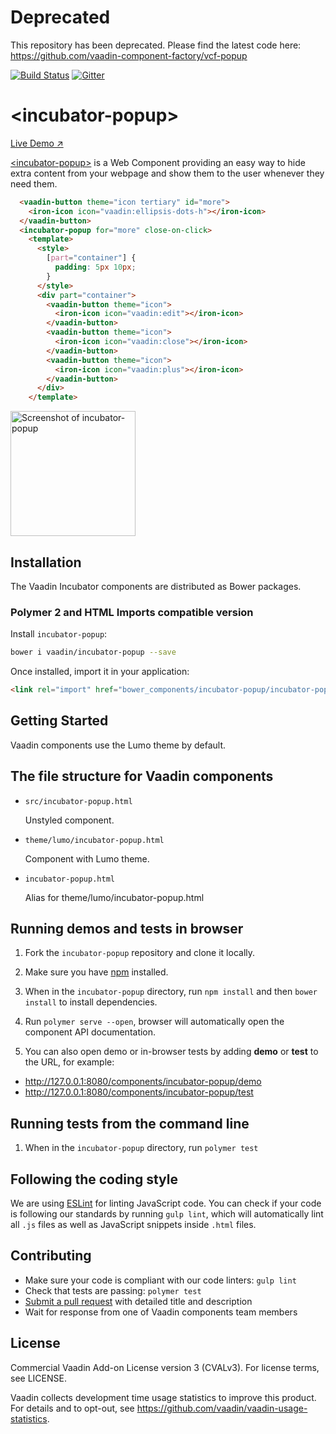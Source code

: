 # Deprecated 
This repository has been deprecated. Please find the latest code here: 
https://github.com/vaadin-component-factory/vcf-popup


[![Build Status](https://travis-ci.org/vaadin/incubator-popup.svg?branch=master)](https://travis-ci.org/vaadin/incubator-popup)
[![Gitter](https://badges.gitter.im/Join%20Chat.svg)](https://gitter.im/vaadin/web-components?utm_source=badge&utm_medium=badge&utm_campaign=pr-badge)

# &lt;incubator-popup&gt;

[Live Demo ↗](https://incubator.app.fi/incubator-popup-demo/)


[&lt;incubator-popup&gt;](https://vaadin.com/directory/components/vaadinincubator-popup) is a Web Component providing an easy way to hide extra content from your webpage and show them to the user whenever they need them.

```html
  <vaadin-button theme="icon tertiary" id="more">
    <iron-icon icon="vaadin:ellipsis-dots-h"></iron-icon>
  </vaadin-button>
  <incubator-popup for="more" close-on-click>
    <template>
      <style>
        [part="container"] {
          padding: 5px 10px;
        }
      </style>
      <div part="container">
        <vaadin-button theme="icon">
          <iron-icon icon="vaadin:edit"></iron-icon>
        </vaadin-button>
        <vaadin-button theme="icon">
          <iron-icon icon="vaadin:close"></iron-icon>
        </vaadin-button>
        <vaadin-button theme="icon">
          <iron-icon icon="vaadin:plus"></iron-icon>
        </vaadin-button>
      </div>
    </template>
```

[<img src="https://raw.githubusercontent.com/vaadin/incubator-popup/master/screenshot.png" width="200" alt="Screenshot of incubator-popup">](https://vaadin.com/components/incubator-popup)


## Installation

The Vaadin Incubator components are distributed as Bower packages.

### Polymer 2 and HTML Imports compatible version

Install `incubator-popup`:

```sh
bower i vaadin/incubator-popup --save
```

Once installed, import it in your application:

```html
<link rel="import" href="bower_components/incubator-popup/incubator-popup.html">
```

## Getting Started

Vaadin components use the Lumo theme by default.

## The file structure for Vaadin components

- `src/incubator-popup.html`

  Unstyled component.

- `theme/lumo/incubator-popup.html`

  Component with Lumo theme.

- `incubator-popup.html`

  Alias for theme/lumo/incubator-popup.html


## Running demos and tests in browser

1. Fork the `incubator-popup` repository and clone it locally.

1. Make sure you have [npm](https://www.npmjs.com/) installed.

1. When in the `incubator-popup` directory, run `npm install` and then `bower install` to install dependencies.

1. Run `polymer serve --open`, browser will automatically open the component API documentation.

1. You can also open demo or in-browser tests by adding **demo** or **test** to the URL, for example:

  - http://127.0.0.1:8080/components/incubator-popup/demo
  - http://127.0.0.1:8080/components/incubator-popup/test


## Running tests from the command line

1. When in the `incubator-popup` directory, run `polymer test`


## Following the coding style

We are using [ESLint](http://eslint.org/) for linting JavaScript code. You can check if your code is following our standards by running `gulp lint`, which will automatically lint all `.js` files as well as JavaScript snippets inside `.html` files.


## Contributing

  - Make sure your code is compliant with our code linters: `gulp lint`
  - Check that tests are passing: `polymer test`
  - [Submit a pull request](https://www.digitalocean.com/community/tutorials/how-to-create-a-pull-request-on-github) with detailed title and description
  - Wait for response from one of Vaadin components team members


## License

Commercial Vaadin Add-on License version 3 (CVALv3). For license terms, see LICENSE.

Vaadin collects development time usage statistics to improve this product. For details and to opt-out, see https://github.com/vaadin/vaadin-usage-statistics.
